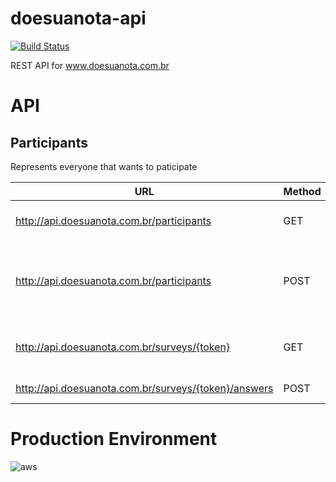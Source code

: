 # doesuanota-api

[![Build Status](https://travis-ci.org/matheusmessora/doesuanota-api.svg?branch=master)](https://travis-ci.org/matheusmessora/doesuanota-api)

REST API for www.doesuanota.com.br


# API
## Participants
Represents everyone that wants to paticipate

| URL | Method | Action |
| --- | --- | --- |
| http://api.doesuanota.com.br/participants | GET | Return all registered participants |
| http://api.doesuanota.com.br/participants | POST | Register a new participant if is not already registered |
| http://api.doesuanota.com.br/surveys/{token}| GET | Return survey for the given token |
| http://api.doesuanota.com.br/surveys/{token}/answers| POST | Answer the survey |

# Production Environment

![aws](https://s3.amazonaws.com/doesuanota.com.br/img/cloudcraft+-+doesuanota-backend+(2).png)